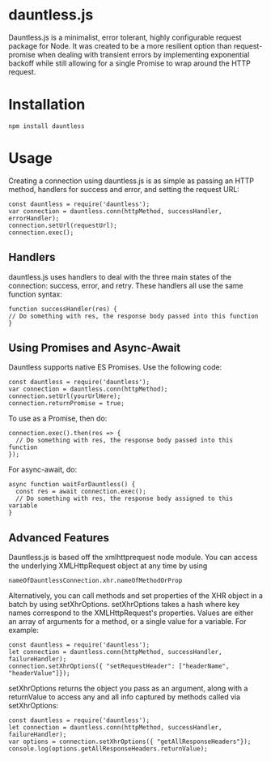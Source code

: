 # dauntless.js

Dauntless.js is a minimalist, error tolerant, highly configurable request package for Node. It was created to be a more resilient option than request-promise when dealing with transient errors by implementing exponential backoff while still allowing for a single Promise to wrap around the HTTP request. 

# Installation

```
npm install dauntless
```

# Usage

Creating a connection using dauntless.js is as simple as passing an HTTP method, handlers for success and error, and setting the request URL:

```
const dauntless = require('dauntless');
var connection = dauntless.conn(httpMethod, successHandler, errorHandler);
connection.setUrl(requestUrl);
connection.exec();
```

## Handlers

dauntless.js uses handlers to deal with the three main states of the connection: success, error, and retry. These handlers all use the same function syntax:

```
function successHandler(res) {
// Do something with res, the response body passed into this function
}
```

## Using Promises and Async-Await

Dauntless supports native ES Promises. Use the following code:

```
const dauntless = require('dauntless');
var connection = dauntless.conn(httpMethod);
connection.setUrl(yourUrlHere);
connection.returnPromise = true;
```
To use as a Promise, then do:

```
connection.exec().then(res => {
  // Do something with res, the response body passed into this function
});
```

For async-await, do:

```
async function waitForDauntless() {
  const res = await connection.exec();
  // Do something with res, the response body assigned to this variable
}
```

## Advanced Features

Dauntless.js is based off the xmlhttprequest node module. You can access the underlying XMLHttpRequest object at any time by using

```
nameOfDauntlessConnection.xhr.nameOfMethodOrProp
```

Alternatively, you can call methods and set properties of the XHR object in a batch by using setXhrOptions. setXhrOptions takes a hash where key names correspond to the XMLHttpRequest's properties. Values are either an array of arguments for a method, or a single value for a variable. For example:

```
const dauntless = require('dauntless');
let connection = dauntless.conn(httpMethod, successHandler, failureHandler);
connection.setXhrOptions({ "setRequestHeader": ["headerName", "headerValue"]});
```

setXhrOptions returns the object you pass as an argument, along with a returnValue to access any and all info captured by methods called via setXhrOptions:

```
const dauntless = require('dauntless');
let connection = dauntless.conn(httpMethod, successHandler, failureHandler);
var options = connection.setXhrOptions({ "getAllResponseHeaders"});
console.log(options.getAllResponseHeaders.returnValue);
```




